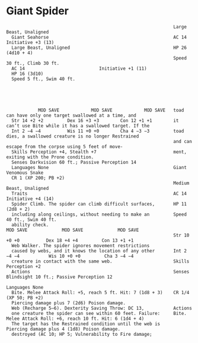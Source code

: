 # Giant Spider

                                                                   Large Beast, Unaligned
      Giant Seahorse                                               AC 14                            Initiative +3 (13)
      Large Beast, Unaligned                                       HP 26 (4d10 + 4)
                                                                   Speed 30 ft., Climb 30 ft.
      AC 14                            Initiative +1 (11)
      HP 16 (3d10)
      Speed 5 ft., Swim 40 ft.





                MOD SAVE            MOD SAVE            MOD SAVE   toad can have only one target swallowed at a time, and
      Str 14 +2 +2         Dex 16 +3 +3        Con 12 +1 +1        it can’t use Bite while it has a swallowed target. If the
      Int 2 −4 −4          Wis 11 +0 +0        Cha 4 −3 −3         toad dies, a swallowed creature is no longer Restrained
                                                                   and can escape from the corpse using 5 feet of move-
      Skills Perception +4, Stealth +7                             ment, exiting with the Prone condition.
      Senses Darkvision 60 ft.; Passive Perception 14
      Languages None                                               Giant Venomous Snake
      CR 1 (XP 200; PB +2)
                                                                   Medium Beast, Unaligned
      Traits                                                       AC 14                           Initiative +4 (14)
      Spider Climb. The spider can climb difficult surfaces,       HP 11 (2d8 + 2)
      including along ceilings, without needing to make an         Speed 40 ft., Swim 40 ft.
      ability check.                                                         MOD SAVE             MOD SAVE             MOD SAVE
                                                                   Str 10 +0 +0          Dex 18 +4 +4         Con 13 +1 +1
      Web Walker. The spider ignores movement restrictions
      caused by webs, and it knows the location of any other       Int 2 −4 −4           Wis 10 +0 +0         Cha 3 −4 −4
      creature in contact with the same web.                       Skills Perception +2
      Actions                                                      Senses Blindsight 10 ft.; Passive Perception 12
                                                                   Languages None
      Bite. Melee Attack Roll: +5, reach 5 ft. Hit: 7 (1d8 + 3)    CR 1/4 (XP 50; PB +2)
      Piercing damage plus 7 (2d6) Poison damage.
      Web (Recharge 5–6). Dexterity Saving Throw: DC 13,           Actions
      one creature the spider can see within 60 feet. Failure:     Bite. Melee Attack Roll: +6, reach 10 ft. Hit: 6 (1d4 + 4)
      The target has the Restrained condition until the web is     Piercing damage plus 4 (1d8) Poison damage.
      destroyed (AC 10; HP 5; Vulnerability to Fire damage;
